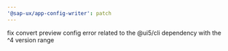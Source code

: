 ```yaml
---
'@sap-ux/app-config-writer': patch
---
```


fix convert preview config error related to the @ui5/cli dependency with the ^4 version range
